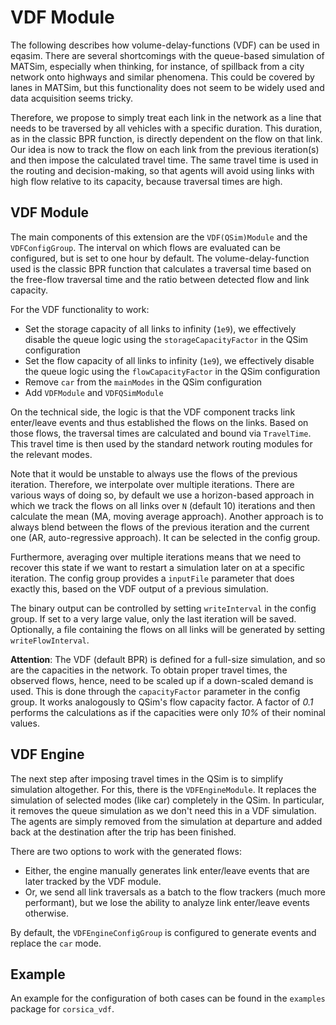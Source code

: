 # VDF Module

The following describes how volume-delay-functions (VDF) can be used in eqasim. There are several shortcomings with the queue-based simulation of MATSim, especially when thinking, for instance, of spillback from a city network onto highways and similar phenomena. This could be covered by lanes in MATSim, but this functionality does not seem to be widely used and data acquisition seems tricky.

Therefore, we propose to simply treat each link in the network as a line that needs to be traversed by all vehicles with a specific duration. This duration, as in the classic BPR function, is directly dependent on the flow on that link. Our idea is now to track the flow on each link from the previous iteration(s) and then impose the calculated travel time. The same travel time is used in the routing and decision-making, so that agents will avoid using links with high flow relative to its capacity, because traversal times are high.

## VDF Module

The main components of this extension are the `VDF(QSim)Module` and the `VDFConfigGroup`. The interval on which flows are evaluated can be configured, but is set to one hour by default. The volume-delay-function used is the classic BPR function that calculates a traversal time based on the free-flow traversal time and the ratio between detected flow and link capacity.

For the VDF functionality to work:
- Set the storage capacity of all links to infinity (`1e9`), we effectively disable the queue logic using the `storageCapacityFactor` in the QSim configuration
- Set the flow capacity of all links to infinity (`1e9`), we effectively disable the queue logic using the `flowCapacityFactor` in the QSim configuration
- Remove `car` from the `mainModes` in the QSim configuration
- Add `VDFModule` and `VDFQSimModule`

On the technical side, the logic is that the VDF component tracks link enter/leave events and thus established the flows on the links. Based on those flows, the traversal times are calculated and bound via `TravelTime`. This travel time is then used by the standard network routing modules for the relevant modes. 

Note that it would be unstable to always use the flows of the previous iteration. Therefore, we interpolate over multiple iterations. There are various ways of doing so, by default we use a horizon-based approach in which we track the flows on all links over `N` (default 10) iterations and then calculate the mean (MA, moving average approach). Another approach is to always blend between the flows of the previous iteration and the current one (AR, auto-regressive approach). It can be selected in the config group.

Furthermore, averaging over multiple iterations means that we need to recover this state if we want to restart a simulation later on at a specific iteration. The config group provides a `inputFile` parameter that does exactly this, based on the VDF output of a previous simulation. 

The binary output can be controlled by setting `writeInterval` in the config group. If set to a very large value, only the last iteration will be saved. Optionally, a file containing the flows on all links will be generated by setting `writeFlowInterval`.

**Attention**: The VDF (default BPR) is defined for a full-size simulation, and so are the capacities in the network. To obtain proper travel times, the observed flows, hence, need to be scaled up if a down-scaled demand is used. This is done through the `capacityFactor` parameter in the config group. It works analogously to QSim's flow capacity factor. A factor of *0.1* performs the calculations as if the capacities were only *10%* of their nominal values.

## VDF Engine

The next step after imposing travel times in the QSim is to simplify simulation altogether. For this, there is the `VDFEngineModule`. It replaces the simulation of selected modes (like car) completely in the QSim. In particular, it removes the queue simulation as we don't need this in a VDF simulation. The agents are simply removed from the simulation at departure and added back at the destination after the trip has been finished. 

There are two options to work with the generated flows:
- Either, the engine manually generates link enter/leave events that are later tracked by the VDF module. 
- Or, we send all link traversals as a batch to the flow trackers (much more performant), but we lose the ability to analyze link enter/leave events otherwise.

By default, the `VDFEngineConfigGroup` is configured to generate events and replace the `car` mode.

## Example

An example for the configuration of both cases can be found in the `examples` package for `corsica_vdf`.

